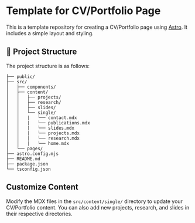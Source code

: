 # Template for CV/Portfolio Page

This is a template repository for creating a CV/Portfolio page using [Astro](https://astro.build/). It includes a simple layout and styling.

## 🚀 Project Structure

The project structure is as follows:

```text
├── public/
├── src/
│   ├── components/
│   ├── content/
│   │   ├── projects/
│   │   ├── research/
│   │   ├── slides/
│   │   └── single/
│   │   |   └── contact.mdx
│   │   |   └── publications.mdx
│   │   |   └── slides.mdx
│   │   |   └── projects.mdx
│   │   |   └── research.mdx
│   │   |   └── home.mdx
│   └── pages/
├── astro.config.mjs
├── README.md
├── package.json
└── tsconfig.json
```

## Customize Content

Modify the MDX files in the `src/content/single/` directory to update your CV/Portfolio content. You can also add new projects, research, and slides in their respective directories.


